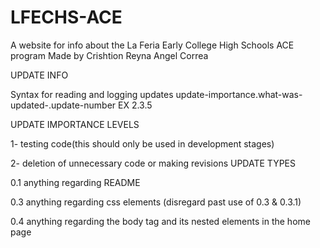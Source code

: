 # LFECHS-ACE
A website for info about the La Feria Early College High Schools ACE program
Made by 
Crishtion Reyna
Angel Correa 


UPDATE INFO


Syntax for reading and logging updates update-importance.what-was-updated-.update-number EX 2.3.5


UPDATE IMPORTANCE LEVELS

1- testing code(this should only be used in development stages)


2- deletion of unnecessary code or making revisions
UPDATE TYPES


0.1 anything regarding README


0.3 anything regarding css elements (disregard past use of 0.3 & 0.3.1)


0.4 anything regarding the body tag and its nested elements in the home page
